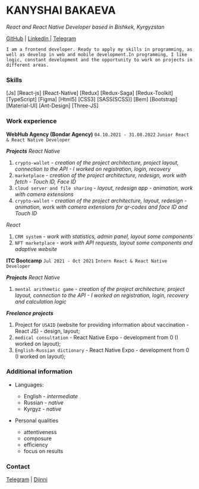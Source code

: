 # KANYSHAI BAKAEVA
_React and React Native Developer based in Bishkek, Kyrgyzstan_

[GitHub](https://github.com/kbakaeva) |  [LinkedIn ](https://www.linkedin.com/in/kbakaeva/) | [Telegram](https://t.me/kanyshai_bakaeva)

`I am a frontend developer. Ready to apply my skills in programming, as well as develop in web and mobile development.In programming, I like logic, constant development and the opportunity to work on projects in different areas.`


### Skills
 [Js] [React-js] [React-Native] [Redux] [Redux-Saga] [Redux-Toolkit] [TypeScript] [Figma] [Html5] [CSS3] [SASS(SCSS)] [Bem] [Bootstrap] [Material-UI] [Ant-Design] [Three-JS]
 

### Work experience

**WebHub Agency (Bondar Agency)**
`04.10.2021 - 31.08.2022`
`Junior React & React Native Developer`

**_Projects_**
_React Native_
1. `crypto-wallet` - _creation of the project architecture, project layout, connection to the API -  I worked on registration, login, recovery_
2. `marketplace` - _creation of the project architecture, redesign, work with fetch - Touch ID, Face ID_
3. `cloud server and file sharing` - _layout, redesign app - animation, work with camera extensions_
4. `crypto-wallet` - _creation of the project architecture, layout, redesign  - animation, work with camera extensions for qr-codes and face ID and Touch ID_

_React_
1. `CRM system` - _work with statistics, admin panel, layout some components_
2. `NFT marketplace` - _work with API requests, layout some components and adaptive website_

**ITC Bootcamp**
`Jul 2021 - Oct 2021`
`Intern React & React Native Developer`

**_Projects_**
_React Native_
1. `mental arithmetic game` - _creation of the project architecture, project layout, connection to the API - I worked on registration, login, recovery and calculation logic_

**_Freelance projects_**
1. Project for `USAID` (website for providing information about vaccination - React JS) - design, layout;
2. `medical consultation` - React Native Expo - development from 0 (I worked on layout);
3. `English-Russian dictionary` - React Native Expo - development from 0 (I worked on layout);


### Additional information
- Languages:
  - English - _intermediate_
  - Russian - _native_
  - Kyrgyz - _native_
 
- Personal qualities
  - attentiveness 
  - composure
  - efficiency
  - focus on results


### Contact

 [Telegram](https://t.me/kanyshai_bakaeva) |
 [Djinni](https://djinni.co/q/c2738233ba/)